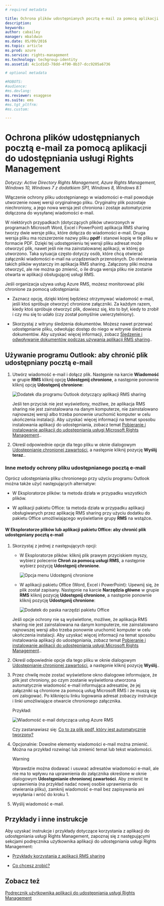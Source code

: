 ```yaml
---
# required metadata

title: Ochrona plików udostępnianych pocztą e-mail za pomocą aplikacji do udostępniania usługi Rights Management | Azure RMS
description:
keywords:
author: cabailey
manager: mbaldwin
ms.date: 05/09/2016
ms.topic: article
ms.prod: azure
ms.service: rights-management
ms.technology: techgroup-identity
ms.assetid: 4c1cd1d3-78dd-4f90-8b37-dcc9205a6736

# optional metadata

#ROBOTS:
#audience:
#ms.devlang:
ms.reviewer: esaggese
ms.suite: ems
#ms.tgt_pltfrm:
#ms.custom:

---
```


# Ochrona plików udostępnianych pocztą e-mail za pomocą aplikacji do udostępniania usługi Rights Management

*Dotyczy: Active Directory Rights Management, Azure Rights Management, Windows 10, Windows 7 z dodatkiem SP1, Windows 8, Windows 8.1*

Włączenie ochrony pliku udostępnianego w wiadomości e-mail powoduje utworzenie nowej wersji oryginalnego pliku. Oryginalny plik pozostaje niechroniony, a jego nowa wersja jest chroniona i zostaje automatycznie dołączona do wysyłanej wiadomości e-mail.

W niektórych przypadkach (dotyczących plików utworzonych w programach Microsoft Word, Excel i PowerPoint) aplikacja RMS sharing tworzy dwie wersje pliku, które dołącza do wiadomości e-mail. Druga wersja pliku ma rozszerzenie nazwy pliku **ppdf** i stanowi kopię w tle pliku w formacie PDF. Dzięki tej udostępnieniu tej wersji pliku adresat może otworzyć plik, nawet jeśli nie ma zainstalowanej aplikacji, w której go utworzono. Taka sytuacja często dotyczy osób, które chcą otwierać załączniki wiadomości e-mail na urządzeniach przenośnych. Do otwierania takich plików wystarczy im aplikacja RMS sharing. Załączony pliki można otworzyć, ale nie można go zmienić, o ile druga wersja pliku nie zostanie otwarta w aplikacji obsługującej usługi RMS.

Jeśli organizacja używa usług Azure RMS, możesz monitorować pliki chronione za pomocą udostępniania:

-   Zaznacz opcję, dzięki której będziesz otrzymywać wiadomość e-mail, jeśli ktoś spróbuje otworzyć chronione załączniki. Za każdym razem, kiedy ktoś spróbuje otworzyć plik, dowiesz się, kto to był, kiedy to zrobił i czy mu się to udało (czy został pomyślnie uwierzytelniony).

-   Skorzystaj z witryny śledzenia dokumentów. Możesz nawet przerwać udostępnianie pliku, odwołując dostęp do niego w witrynie śledzenia dokumentów. Aby uzyskać więcej informacji, zobacz [Śledzenie i odwoływanie dokumentów podczas używania aplikacji RMS sharing](sharing-app-track-revoke.md)..

## Używanie programu Outlook: aby chronić plik udostępniany pocztą e-mail

1.  Utwórz wiadomość e-mail i dołącz plik. Następnie na karcie **Wiadomość** w grupie **RMS** kliknij opcję **Udostępnij chronione**, a następnie ponownie kliknij opcję **Udostępnij chronione**:

    ![Dodatek dla programu Outlook dotyczący aplikacji RMS sharing](../media/ADRMS_MSRMSApp_SP_OutlookToolbar.png)

    Jeśli ten przycisk nie jest wyświetlony, możliwe, że aplikacja RMS sharing nie jest zainstalowana na danym komputerze, nie zainstalowano najnowszej wersji albo trzeba ponownie uruchomić komputer w celu ukończenia instalacji. Aby uzyskać więcej informacji na temat sposobu instalowania aplikacji do udostępniania, zobacz temat [Pobieranie i instalowanie aplikacji do udostępniania usługi Microsoft Rights Management](install-sharing-app.md)..

2.  Określ odpowiednie opcje dla tego pliku w oknie dialogowym [Udostępnianie chronionej zawartości](sharing-app-dialog-box.md), a następnie kliknij pozycję **Wyślij teraz**..

### Inne metody ochrony pliku udostępnianego pocztą e-mail
Oprócz udostępniania pliku chronionego przy użyciu programu Outlook można także użyć następujących alternatyw:

-   W Eksploratorze plików: ta metoda działa w przypadku wszystkich plików.

-   W aplikacji pakietu Office: ta metoda działa w przypadku aplikacji obsługiwanych przez aplikację RMS sharing przy użyciu dodatku do pakietu Office umożliwiającego wyświetlanie grupy **RMS** na wstążce.

#### W Eksploratorze plików lub aplikacji pakietu Office: aby chronić plik udostępniany pocztą e-mail

1.  Skorzystaj z jednej z następujących opcji:

    -   W Eksploratorze plików: kliknij plik prawym przyciskiem myszy, wybierz polecenie **Chroń za pomocą usługi RMS**, a następnie wybierz pozycję **Udostępnij chronione**.

        ![Opcja menu Udostępnij chronione](../media/ADRMS_MSRMSApp_ShareProtectedMenu.png)

    -   W aplikacji pakietu Office (Word, Excel i PowerPoint): Upewnij się, że plik został zapisany. Następnie na karcie **Narzędzia główne** w grupie **RMS** kliknij pozycję **Udostępnij chronione**, a następnie ponownie kliknij pozycję **Udostępnij chronione**:

        ![Dodatek do paska narzędzi pakietu Office](../media/ADRMS_MSRMSApp_SP_OfficeToolbar.png)

    Jeśli opcje ochrony nie są wyświetlone, możliwe, że aplikacja RMS sharing nie jest zainstalowana na danym komputerze, nie zainstalowano najnowszej wersji albo trzeba ponownie uruchomić komputer w celu ukończenia instalacji. Aby uzyskać więcej informacji na temat sposobu instalowania aplikacji do udostępniania, zobacz temat [Pobieranie i instalowanie aplikacji do udostępniania usługi Microsoft Rights Management](install-sharing-app.md)..

2.  Określ odpowiednie opcje dla tego pliku w oknie dialogowym [Udostępnianie chronionej zawartości](sharing-app-dialog-box.md), a następnie kliknij pozycję **Wyślij**..

3.  Przez chwilę może zostać wyświetlone okno dialogowe informujące, że plik jest chroniony, po czym zostanie wyświetlona utworzona automatycznie wiadomość e-mail informująca adresatów, że jej załączniki są chronione za pomocą usług Microsoft RMS i że muszą się oni zalogować. Po kliknięciu linku logowania adresat zobaczy instrukcje i linki umożliwiające otwarcie chronionego załącznika.

    Przykład:

    ![Wiadomość e-mail dotycząca usług Azure RMS](../media/ADRMS_MSRMSApp_EmailMessage.PNG)

    Czy zastanawiasz się: [Co to za plik ppdf, który jest automatycznie tworzony?](sharing-app-dialog-box.md#what-s-the-ppdf-file-that-s-automatically-created-)

4.  Opcjonalnie: Dowolne elementy wiadomości e-mail można zmienić. Można na przykład rozwinąć lub zmienić temat lub tekst wiadomości.

    > [!WARNING]
    > Wprawdzie można dodawać i usuwać adresatów wiadomości e-mail, ale nie ma to wpływu na uprawnienia do załącznika określone w oknie dialogowym **Udostępnianie chronionej zawartości**. Aby zmienić te uprawnienia (na przykład nadać nowej osobie uprawnienia do otwierania pliku), zamknij wiadomość e-mail bez zapisywania ani wysyłania i wróć do kroku 1.

5.  Wyślij wiadomość e-mail.

## Przykłady i inne instrukcje
Aby uzyskać instrukcje i przykłady dotyczące korzystania z aplikacji do udostępniania usługi Rights Management, zapoznaj się z następującymi sekcjami podręcznika użytkownika aplikacji do udostępniania usługi Rights Management:

-   [Przykłady korzystania z aplikacji RMS sharing](sharing-app-user-guide.md#examples-for-using-the-rms-sharing-application)

-   [Co chcesz zrobić?](sharing-app-user-guide.md#what-do-you-want-to-do-)

## Zobacz też
[Podręcznik użytkownika aplikacji do udostępniania usługi Rights Management](sharing-app-user-guide.md)


<!--HONumber=May16_HO2-->


